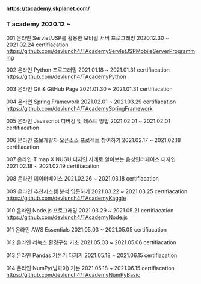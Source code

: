 #### https://tacademy.skplanet.com/

### T academy 2020.12 ~
001 온라인 Servlet/JSP를 활용한 모바일 서버 프로그래밍	2020.12.30 ~ 2021.02.24	certifiacation  
  https://github.com/devlunch4/TAcademyServletJSPMobileServerProgramming  
  
002 온라인 Python 프로그래밍	2021.01.18 ~ 2021.01.31	certifiacation  
  https://github.com/devlunch4/TAcademyPython 
  
003 온라인 Git & GitHub Page	2021.01.30 ~ 2021.01.31 certifiacation  

004 온라인 Spring Framework	2021.02.01 ~ 2021.03.29 certifiacation  
  https://github.com/devlunch4/TAcademySpringFramework  
  
005 온라인 Javascript 디버깅 및 테스트 방법	2021.02.01 ~ 2021.02.01	certifiacation  

006 온라인 초보개발자 오픈소스 프로젝트 참여하기	2021.02.17 ~ 2021.02.18 certifiacation  

007 온라인 T map X NUGU 디자인 사례로 알아보는 음성인터페이스 디자인	2021.02.18 ~ 2021.02.19	certifiacation  

008 온라인 데이터베이스	2021.02.26 ~ 2021.03.18	certifiacation  

009 온라인 추천시스템 분석 입문하기	2021.03.22 ~ 2021.03.25	certifiacation  
  https://github.com/devlunch4/TAcademyKaggle 
  
010 온라인 Node.js 프로그래밍	2021.03.29 ~ 2021.05.21	certifiacation  
  https://github.com/devlunch4/TAcademyNode.js  
  
011 온라인 AWS Essentials	2021.05.03 ~ 2021.05.05	certifiacation   

012 온라인 리눅스 환경구성 기초	2021.05.03 ~ 2021.05.06	certifiacation  

013 온라인 Pandas 기본기 다지기	2021.05.18 ~ 2021.06.15	certifiacation  

014 온라인 NumPy(넘파이) 기본	2021.05.18 ~ 2021.06.15	certifiacation  
  https://github.com/devlunch4/TAcademyNumPyBasic 
  
